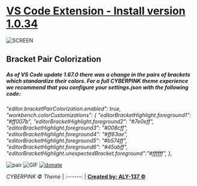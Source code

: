 # [VS Code Extension - Install version 1.0.34](https://marketplace.visualstudio.com/items?itemName=Cyberpink.cyberpink-theme)

![SCREEN](https://user-images.githubusercontent.com/57689838/166112078-82367bae-7cb6-4453-870d-4351d423e3f3.gif)

## Bracket Pair Colorization

##### As of VS Code update 1.67.0 there was a change in the pairs of brackets which standardize their colors. For a full CYBERPINK theme experience we recommend that you configure your _settings.json_ with the following code:

 _"editor.bracketPairColorization.enabled": true,_
 _"workbench.colorCustomizations": {_
 _"editorBracketHighlight.foreground1": "#ff007b",_
 _"editorBracketHighlight.foreground2": "#7e0eff",_
 _"editorBracketHighlight.foreground3": "#008cff",_
 _"editorBracketHighlight.foreground4": "#ff63ae",_
 _"editorBracketHighlight.foreground5": "#b574ff",_
 _"editorBracketHighlight.foreground6": "#45abff",_
 _"editorBracketHighlight.unexpectedBracket.foreground":"#ffffff",_
 _},_

![pair](https://user-images.githubusercontent.com/57689838/167899414-76f589e0-b23b-43c6-b41d-7773913834fb.gif)
![GIF](https://user-images.githubusercontent.com/57689838/165635544-4b6ed2ea-93ba-446b-83e2-35440e403711.gif)
[![donate](https://user-images.githubusercontent.com/57689838/166201965-5b537bdb-98da-48cc-8e00-e86c472c22c0.gif)](https://ko-fi.com/aly137)

_CYBERPINK © Theme_
| :------: |
**[Created by: ALY-137 ©](https://github.com/ALY-137/)**
